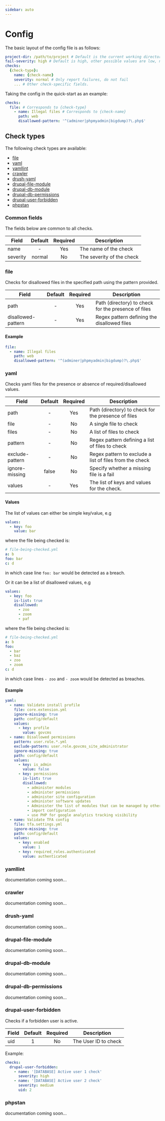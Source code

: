 ```yaml
---
sidebar: auto
---
```


# Config

The basic layout of the config file is as follows:
```yaml
project-dir: /path/to/project # Default is the current working directory
fail-severity: high # Default is high, other possible values are low, normal, critical
checks:
  {check-type}:
    name: {check-name}
    severity: normal # Only report failures, do not fail
    ... # Other check-specific fields.
```

Taking the config in the quick-start as an example:
```yaml
checks:
  file: # Corresponds to {check-type}
    - name: Illegal files # Corresponds to {check-name}
      path: web
      disallowed-pattern: '^(adminer|phpmyadmin|bigdump)?\.php$'
```

## Check types

The following check types are available:
  - [file](#file)
  - [yaml](#yaml)
  - [yamllint](#yamllint)
  - [crawler](#crawler)
  - [drush-yaml](#drush-yaml)
  - [drupal-file-module](#drupal-file-module)
  - [drupal-db-module](#drupal-db-module)
  - [drupal-db-permissions](#drupal-db-permissions)
  - [drupal-user-forbidden](#drupal-user-forbidden)
  - [phpstan](#phpstan)

### Common fields
The fields below are common to all checks.

| Field    | Default | Required | Description               |
| -------- | :-----: | :------: | ------------------------- |
| name     |    -    |   Yes    | The name of the check     |
| severity | normal  |    No    | The severity of the check |

### file
Checks for disallowed files in the specified path using the pattern provided.

| Field              | Default | Required | Description                                         |
| ------------------ | :-----: | :------: | --------------------------------------------------- |
| path               |    -    |   Yes    | Path (directory) to check for the presence of files |
| disallowed-pattern |    -    |   Yes    | Regex pattern defining the disallowed files         |

#### Example
```yaml
file:
  - name: Illegal files
    path: web
    disallowed-pattern: '^(adminer|phpmyadmin|bigdump)?\.php$'
```

### yaml
Checks yaml files for the presence or absence of required/disallowed values.

| Field           | Default | Required | Description                                             |
| --------------- | :-----: | :------: | ------------------------------------------------------- |
| path            |    -    |   Yes    | Path (directory) to check for the presence of files     |
| file            |    -    |    No    | A single file to check                                  |
| files           |    -    |    No    | A list of files to check                                |
| pattern         |    -    |    No    | Regex pattern defining a list of files to check         |
| exclude-pattern |    -    |    No    | Regex pattern to exclude a list of files from the check |
| ignore-missing  |  false  |    No    | Specify whether a missing file is a fail                |
| values          |    -    |   Yes    | The list of keys and values for the check.              |


#### Values
The list of values can either be simple key/value, e.g
```yaml
values:
  - key: foo
    value: bar
```
where the file being checked is:
```yaml
# file-being-checked.yml
a: b
foo: bar
c: d
```
in which case line `foo: bar` would be detected as a breach.

Or it can be a list of disallowed values, e.g
```yaml
values:
  - key: foo
    is-list: true
    disallowed:
      - zoo
      - zoom
      - paf
```
where the file being checked is:

```yaml
# file-being-checked.yml
a: b
foo:
  - bar
  - baz
  - zoo
  - zoom
c: d
```
in which case lines `- zoo` and `- zoom` would be detected as breaches.

#### Example
```yaml
yaml:
  - name: Validate install profile
    file: core.extension.yml
    ignore-missing: true
    path: config/default
    values:
      - key: profile
        value: govcms
  - name: Disallowed permissions
    pattern: user.role.*.yml
    exclude-pattern: user.role.govcms_site_administrator
    ignore-missing: true
    path: config/default
    values:
      - key: is_admin
        value: false
      - key: permissions
        is-list: true
        disallowed:
          - administer modules
          - administer permissions
          - administer site configuration
          - administer software updates
          - Administer the list of modules that can be managed by others
          - import configuration
          - use PHP for google analytics tracking visibility
  - name: Validate TFA config
    file: tfa.settings.yml
    ignore-missing: true
    path: config/default
    values:
      - key: enabled
        value: 1
      - key: required_roles.authenticated
        value: authenticated
```

### yamllint
documentation coming soon...

### crawler
documentation coming soon...

### drush-yaml
documentation coming soon...

### drupal-file-module
documentation coming soon...

### drupal-db-module
documentation coming soon...

### drupal-db-permissions
documentation coming soon...

### drupal-user-forbidden

Checks if a forbidden user is active.

| Field | Default | Required | Description          |
| ----- | :-----: | :------: | ---------------------|
| uid   |       1 | No       | The User ID to check |

Example:
```yaml
checks:
  drupal-user-forbidden:
    - name: '[DATABASE] Active user 1 check'
      severity: high
    - name: '[DATABASE] Active user 2 check'
      severity: medium
      uid: 2

```

### phpstan
documentation coming soon...
